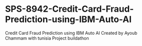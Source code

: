 # SPS-8942-Credit-Card-Fraud-Prediction-using-IBM-Auto-AI
Credit Card Fraud Prediction using IBM Auto AI
Created by Ayoub Chammam with tunisia Project buildathon
